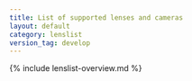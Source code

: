 ```yaml
---
title: List of supported lenses and cameras
layout: default
category: lenslist
version_tag: develop
---
```


{% include lenslist-overview.md %}